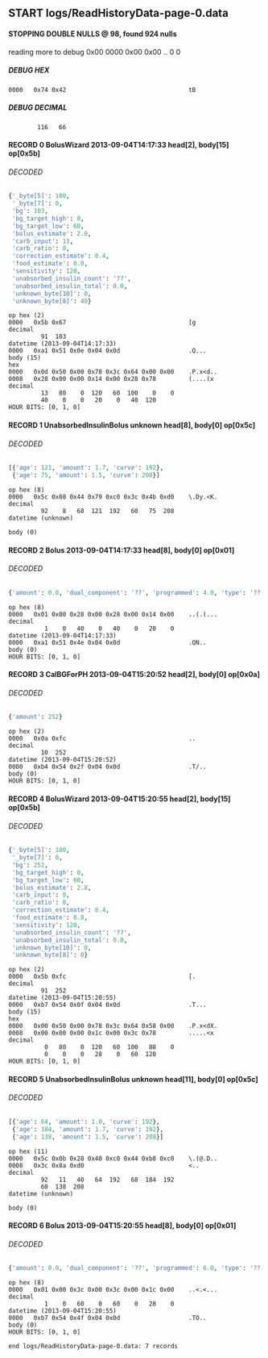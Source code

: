 ## START logs/ReadHistoryData-page-0.data
#### STOPPING DOUBLE NULLS @ 98, found 924 nulls
reading more to debug 0x00
    0000   0x00 0x00                                  ..
              0    0
##### DEBUG HEX
    0000   0x74 0x42                                  tB
##### DEBUG DECIMAL
            116   66
#### RECORD 0 BolusWizard 2013-09-04T14:17:33 head[2], body[15] op[0x5b]
###### DECODED
```python
{'_byte[5]': 100,
 '_byte[7]': 0,
 'bg': 103,
 'bg_target_high': 0,
 'bg_target_low': 60,
 'bolus_estimate': 2.0,
 'carb_input': 13,
 'carb_ratio': 0,
 'correction_estimate': 0.4,
 'food_estimate': 0.0,
 'sensitivity': 120,
 'unabsorbed_insulin_count': '??',
 'unabsorbed_insulin_total': 0.0,
 'unknown_byte[10]': 0,
 'unknown_byte[8]': 40}
```
    op hex (2)
    0000   0x5b 0x67                                  [g
    decimal
             91  103
    datetime (2013-09-04T14:17:33)
    0000   0xa1 0x51 0x0e 0x04 0x0d                   .Q...
    body (15)
    hex
    0000   0x0d 0x50 0x00 0x78 0x3c 0x64 0x00 0x00    .P.x<d..
    0008   0x28 0x00 0x00 0x14 0x00 0x28 0x78         (....(x
    decimal
             13   80    0  120   60  100    0    0
             40    0    0   20    0   40  120
    HOUR BITS: [0, 1, 0]
#### RECORD 1 UnabsorbedInsulinBolus unknown head[8], body[0] op[0x5c]
###### DECODED
```python
[{'age': 121, 'amount': 1.7, 'curve': 192},
 {'age': 75, 'amount': 1.5, 'curve': 208}]
```
    op hex (8)
    0000   0x5c 0x08 0x44 0x79 0xc0 0x3c 0x4b 0xd0    \.Dy.<K.
    decimal
             92    8   68  121  192   60   75  208
    datetime (unknown)

    body (0)

#### RECORD 2 Bolus 2013-09-04T14:17:33 head[8], body[0] op[0x01]
###### DECODED
```python
{'amount': 0.0, 'dual_component': '??', 'programmed': 4.0, 'type': '??'}
```
    op hex (8)
    0000   0x01 0x00 0x28 0x00 0x28 0x00 0x14 0x00    ..(.(...
    decimal
              1    0   40    0   40    0   20    0
    datetime (2013-09-04T14:17:33)
    0000   0xa1 0x51 0x4e 0x04 0x0d                   .QN..
    body (0)
    HOUR BITS: [0, 1, 0]
#### RECORD 3 CalBGForPH 2013-09-04T15:20:52 head[2], body[0] op[0x0a]
###### DECODED
```python
{'amount': 252}
```
    op hex (2)
    0000   0x0a 0xfc                                  ..
    decimal
             10  252
    datetime (2013-09-04T15:20:52)
    0000   0xb4 0x54 0x2f 0x04 0x0d                   .T/..
    body (0)
    HOUR BITS: [0, 1, 0]
#### RECORD 4 BolusWizard 2013-09-04T15:20:55 head[2], body[15] op[0x5b]
###### DECODED
```python
{'_byte[5]': 100,
 '_byte[7]': 0,
 'bg': 252,
 'bg_target_high': 0,
 'bg_target_low': 60,
 'bolus_estimate': 2.8,
 'carb_input': 0,
 'carb_ratio': 0,
 'correction_estimate': 0.4,
 'food_estimate': 8.8,
 'sensitivity': 120,
 'unabsorbed_insulin_count': '??',
 'unabsorbed_insulin_total': 0.0,
 'unknown_byte[10]': 0,
 'unknown_byte[8]': 0}
```
    op hex (2)
    0000   0x5b 0xfc                                  [.
    decimal
             91  252
    datetime (2013-09-04T15:20:55)
    0000   0xb7 0x54 0x0f 0x04 0x0d                   .T...
    body (15)
    hex
    0000   0x00 0x50 0x00 0x78 0x3c 0x64 0x58 0x00    .P.x<dX.
    0008   0x00 0x00 0x00 0x1c 0x00 0x3c 0x78         .....<x
    decimal
              0   80    0  120   60  100   88    0
              0    0    0   28    0   60  120
    HOUR BITS: [0, 1, 0]
#### RECORD 5 UnabsorbedInsulinBolus unknown head[11], body[0] op[0x5c]
###### DECODED
```python
[{'age': 64, 'amount': 1.0, 'curve': 192},
 {'age': 184, 'amount': 1.7, 'curve': 192},
 {'age': 138, 'amount': 1.5, 'curve': 208}]
```
    op hex (11)
    0000   0x5c 0x0b 0x28 0x40 0xc0 0x44 0xb8 0xc0    \.(@.D..
    0008   0x3c 0x8a 0xd0                             <..
    decimal
             92   11   40   64  192   68  184  192
             60  138  208
    datetime (unknown)

    body (0)

#### RECORD 6 Bolus 2013-09-04T15:20:55 head[8], body[0] op[0x01]
###### DECODED
```python
{'amount': 0.0, 'dual_component': '??', 'programmed': 6.0, 'type': '??'}
```
    op hex (8)
    0000   0x01 0x00 0x3c 0x00 0x3c 0x00 0x1c 0x00    ..<.<...
    decimal
              1    0   60    0   60    0   28    0
    datetime (2013-09-04T15:20:55)
    0000   0xb7 0x54 0x4f 0x04 0x0d                   .TO..
    body (0)
    HOUR BITS: [0, 1, 0]
`end logs/ReadHistoryData-page-0.data: 7 records`
